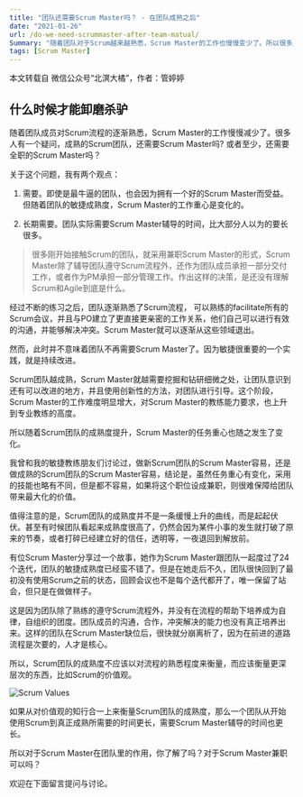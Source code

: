 ```yaml
---
title: "团队还需要Scrum Master吗？ - 在团队成熟之后"
date: "2021-01-26"
url: /do-we-need-scrummaster-after-team-matual/
Summary: "随着团队对于Scrum越来越熟悉，Scrum Master的工作也慢慢变少了。所以很多人都会有一个疑问，我们还需要Scrum Master吗？ 尤其是团队成熟之后，全职的Scrum Master是否有用？"
tags: [Scrum Master]
---
```


本文转载自 微信公众号“北溟大橘”，作者：管婷婷

## 什么时候才能卸磨杀驴

随着团队成员对Scrum流程的逐渐熟悉，Scrum Master的工作慢慢减少了。很多人有一个疑问，成熟的Scrum团队，还需要Scrum Master吗?  或者至少，还需要全职的Scrum Master吗？

关于这个问题，我有两个观点：

1. 需要。即使是最牛逼的团队，也会因为拥有一个好的Scrum Master而受益。但随着团队的敏捷成熟度，Scrum Master的工作重心是变化的。

2. 长期需要。团队实际需要Scrum Master辅导的时间，比大部分人以为的要长很多。

> 很多刚开始接触Scrum的团队，就采用兼职Scrum Master的形式，Scrum Master除了辅导团队遵守Scrum流程外，还作为团队成员承担一部分交付工作，或者作为PM承担一部分管理工作。作出这样的决策，是还没有理解Scrum和Agile到底是什么。

经过不断的练习之后，团队逐渐熟悉了Scrum流程， 可以熟练的facilitate所有的Scrum会议，并且与PO建立了更直接更亲密的工作关系，他们自己可以进行有效的沟通，并能够解决冲突。Scrum Master就可以逐渐从这些领域退出。

然而，此时并不意味着团队不再需要Scrum Master了。因为敏捷很重要的一个实践，就是持续改进。

Scrum团队越成熟，Scrum Master就越需要挖掘和钻研细微之处，让团队意识到还有可以改进的地方，并且使用创新性的方法，对团队进行引导。这个阶段，Scrum Master的工作难度明显增大，对Scrum Master的教练能力要求，也上升到专业教练的高度。

所以随着Scrum团队的成熟度提升，Scrum Master的任务重心也随之发生了变化。

我曾和我的敏捷教练朋友们讨论过，做新Scrum团队的Scrum Master容易，还是做成熟的Scrum团队的Scrum Master容易，结论是，虽然任务重心有变化，采用的技能也略有不同，但是都不容易，如果将这个职位设成兼职，则很难保障给团队带来最大化的价值。

值得注意的是，Scrum团队的成熟度并不是一条缓慢上升的曲线，而是起起伏伏。甚至有时候团队看起来成熟度很高了，仍然会因为某件小事的发生就打破了原来的节奏，或者打碎已经建立好的信任，透明等，一夜退回到解放前。

有位Scrum Master分享过一个故事，她作为Scrum Master跟团队一起度过了24个迭代，团队的敏捷成熟度已经蛮不错了。但是在她走后不久，团队很快回到了最初没有使用Scrum之前的状态，回顾会议也不是每个迭代都开了，唯一保留了站会，但只是在做做样子。 

这是因为团队除了熟练的遵守Scrum流程外，并没有在流程的帮助下培养成为自律，自组织的团度。团队成员的沟通，合作，冲突解决的能力也没有真正培养出来。这样的团队在Scrum Master缺位后，很快就分崩离析了，因为在前进的道路流程是次要的，人才是核心。

所以，Scrum团队的成熟度不应该以对流程的熟悉程度来衡量，而应该衡量更深层次的东西，比如Scrum的价值观。

![Scrum Values](/images/scrum-value.webp)

如果从对价值观的知行合一上来衡量Scrum团队的成熟度，那么一个团队从开始使用Scrum到真正成熟所需要的时间更长，需要Scrum Master辅导的时间也更长。

所以对于Scrum Master在团队里的作用，你了解了吗？对于Scrum Master兼职可以吗？

欢迎在下面留言提问与讨论。
